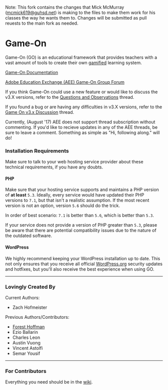 Note: This fork contains the changes that Mick McMurray (mcmick619@guhsd.net) is making to the files to make them work for his classes the way he wants them to.  Changes will be submitted as pull reuests to the main fork as needed.

# Game-On

Game-On (GO) is an educational framework that provides teachers with a vast amount of tools to create their own <a href="http://en.wikipedia.org/wiki/Gamification" target="_blank">gamified</a> learning system.

<a href="http://maclab.guhsd.net/game-on" target="_blank">Game-On Documentation</a>

<a href="http://edex.adobe.com/group/game-on/discussions/" target="_blank">Adobe Education Exchange (AEE) Game-On Group Forum</a>

If you think Game-On could use a new feature or would like to discuss the v3.X versions, refer to the <a href="https://edex.adobe.com/group/game-on/discussion/-9038000/" target="_blank">Questions and Observations</a> thread.

If you found a bug or are having any difficulties in v3.X versions, refer to the <a href="https://edex.adobe.com/group/game-on/discussion/v9f80aa7d/" target="_blank">Game On v3.x Discussion</a> thread.

Currently, (August '17) AEE does not support thread subscription without commenting. If you'd like to recieve updates in any of the AEE threads, be sure to leave a comment. Something as simple as "Hi, following along." will do!

### Installation Requirements

Make sure to talk to your web hosting service provider about these technical requirements, if you have any doubts.

#### PHP

Make sure that your hosting service supports and maintains a PHP version of **at least** `5.3`. Ideally, every service would have updated their PHP versions to `7.1`, but that isn't a realistic assumption. If the most recent version is not an option, version `5.6` should do the trick.

In order of best scenario: `7.1` is better than `5.6`, which is better than `5.3`.

If your service does not provide a version of PHP greater than `5.3`, please be aware that there are potential compatibility issues due to the nature of the outdated software.

#### WordPress

We highly recommend keeping your WordPress installation up to date. This not only ensures that you receive all official [WordPress.org](https://wordpress.org/) security updates and hotfixes, but you'll also receive the best experience when using GO.

* * *

### Lovingly Created By

Current Authors:

* Zach Hofmeister

Previous Authors/Contributors:

* <a href='http://foresthoffman.com' target='_blank'>Forest Hoffman</a>
* Ezio Ballarin
* Charles Leon
* Austin Vuong
* Vincent Astolfi
* Semar Yousif

* * *

### For Contributors

Everything you need should be in the [wiki](https://github.com/TheMacLab/game-on/wiki/).
